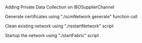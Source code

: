 Adding Private Data Collection on IBOSupplierChannel

Generate certificates using "./scmNetwork generate" function call

Clean existing network using "./restartNetwork" script

Startup the network using "./startFabric" script





